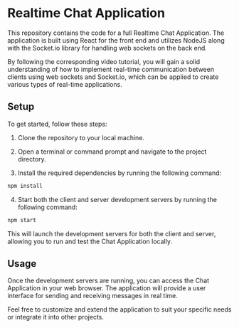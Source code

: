 # Realtime Chat Application

This repository contains the code for a full Realtime Chat Application. The application is built using React for the front end and utilizes NodeJS along with the Socket.io library for handling web sockets on the back end.

By following the corresponding video tutorial, you will gain a solid understanding of how to implement real-time communication between clients using web sockets and Socket.io, which can be applied to create various types of real-time applications.

## Setup

To get started, follow these steps:

1. Clone the repository to your local machine.

2. Open a terminal or command prompt and navigate to the project directory.

3. Install the required dependencies by running the following command:

```bash
npm install
```

4. Start both the client and server development servers by running the following command:

```bash
npm start
```

This will launch the development servers for both the client and server, allowing you to run and test the Chat Application locally.

## Usage

Once the development servers are running, you can access the Chat Application in your web browser. The application will provide a user interface for sending and receiving messages in real time.
 
Feel free to customize and extend the application to suit your specific needs or integrate it into other projects.

